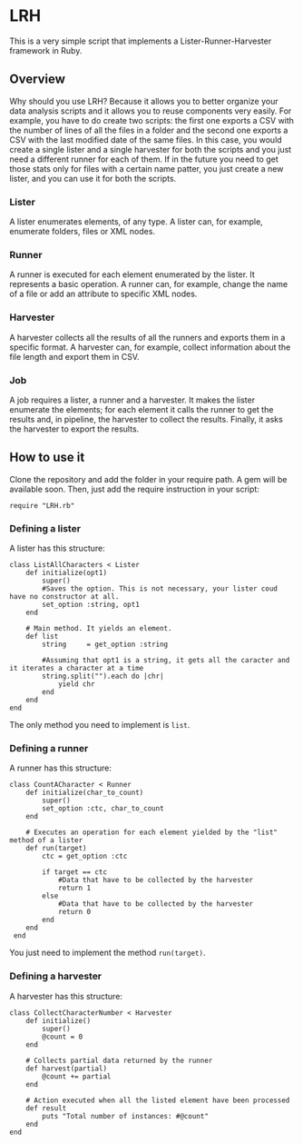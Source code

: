 # LRH
This is a very simple script that implements a Lister-Runner-Harvester framework in Ruby.

## Overview
Why should you use LRH? Because it allows you to better organize your data analysis scripts and it allows you to reuse components
very easily. For example, you have to do create two scripts: the first one exports a CSV with the number of lines of all the files in a
folder and the second one exports a CSV with the last modified date of the same files. In this case, you would create a single lister and
a single harvester for both the scripts and you just need a different runner for each of them. If in the future you need to get those
stats only for files with a certain name patter, you just create a new lister, and you can use it for both the scripts.

### Lister
A lister enumerates elements, of any type. A lister can, for example, enumerate folders, files or XML nodes.

### Runner
A runner is executed for each element enumerated by the lister. It represents a basic operation. A runner can, for example, 
change the name of a file or add an attribute to specific XML nodes.

### Harvester
A harvester collects all the results of all the runners and exports them in a specific format. A harvester can, for example, 
collect information about the file length and export them in CSV.

### Job
A job requires a lister, a runner and a harvester. It makes the lister enumerate the elements; for each element it calls the runner
to get the results and, in pipeline, the harvester to collect the results. Finally, it asks the harvester to export the results.


## How to use it
Clone the repository and add the folder in your require path. A gem will be available soon. Then, just add the require instruction
in your script:

`require "LRH.rb"`

### Defining a lister
A lister has this structure:
```
class ListAllCharacters < Lister
    def initialize(opt1)
        super()
        #Saves the option. This is not necessary, your lister coud have no constructor at all.
        set_option :string, opt1
    end

    # Main method. It yields an element.
    def list
        string     = get_option :string
        
        #Assuming that opt1 is a string, it gets all the caracter and it iterates a character at a time
        string.split("").each do |chr|
            yield chr
        end
    end
end
```

The only method you need to implement is `list`.

### Defining a runner
A runner has this structure:
```
class CountACharacter < Runner
    def initialize(char_to_count)
        super()
        set_option :ctc, char_to_count
    end
    
    # Executes an operation for each element yielded by the "list" method of a lister
    def run(target)
        ctc = get_option :ctc
        
        if target == ctc
            #Data that have to be collected by the harvester
            return 1
        else
            #Data that have to be collected by the harvester
            return 0
        end
    end
 end
```

You just need to implement the method `run(target)`.

### Defining a harvester
A harvester has this structure:
```
class CollectCharacterNumber < Harvester
    def initialize()
        super()
        @count = 0
    end
    
    # Collects partial data returned by the runner
    def harvest(partial)
        @count += partial
    end

    # Action executed when all the listed element have been processed
    def result
        puts "Total number of instances: #@count"
    end
end
```


